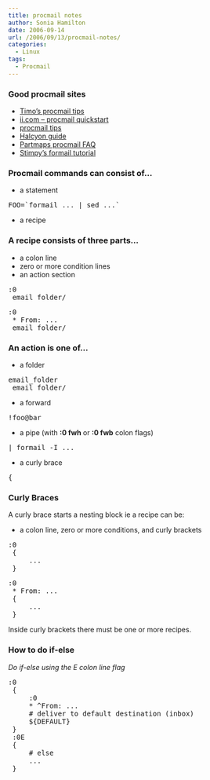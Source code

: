 ```yaml
---
title: procmail notes
author: Sonia Hamilton
date: 2006-09-14
url: /2006/09/13/procmail-notes/
categories:
  - Linux
tags:
  - Procmail
---
```

### Good procmail sites

  * [Timo&#8217;s procmail tips][1]
  * [ii.com &#8211; procmail quickstart][2]
  * [procmail tips][3]
  * [Halcyon guide][4]
  * [Partmaps procmail FAQ][5]
  * [Stimpy&#8217;s formail tutorial][6]

### Procmail commands can consist of&#8230;

  * a statement

<pre>FOO=`formail ... | sed ...`</pre>

  * a recipe

### A recipe consists of three parts&#8230;

  * a colon line
  * zero or more condition lines
  * an action section

<pre>:0
 email_folder/</pre>

<pre>:0
 * From: ...
 email_folder/</pre>

### An action is one of&#8230;

  * a folder

<pre>email_folder
 email_folder/</pre>

  * a forward

<pre>!foo@bar</pre>

  * a pipe (with **:0 fwh** or **:0 fwb** colon flags)

<pre>| formail -I ...</pre>

  * a curly brace

<pre>{</pre>

### Curly Braces

A curly brace starts a nesting block ie a recipe can be:

  * a colon line, zero or more conditions, and curly brackets

<pre>:0
 {
     ...
 }</pre>

<pre>:0
 * From: ...
 {
     ...
 }</pre>

Inside curly brackets there must be one or more recipes.

### How to do if-else

*Do if-else using the E colon line flag*

<pre>:0
 {
     :0
     * ^From: ...
     # deliver to default destination (inbox)
     ${DEFAULT}
 }
 :0E
 {
     # else
     ...
 }</pre>

 [1]: http://lipas.uwasa.fi/~ts/info/proctips.html
 [2]: http://www.ii.com/internet/robots/procmail/qs/
 [3]: http://pm-doc.sourceforge.net/pm-tips.html
 [4]: http://www.inwa.net/~m3047/procmail/procmail-guide.html
 [5]: http://partmaps.org/era/procmail/mini-faq.html
 [6]: http://www.stimpy.net/procmail/tutorial/formail.html
